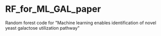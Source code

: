 # RF_for_ML_GAL_paper
Random forest code for "Machine learning enables identification of novel yeast galactose utilization pathway"
